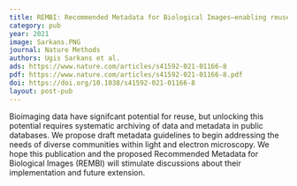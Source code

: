 ```yaml
---
title: REMBI: Recommended Metadata for Biological Images—enabling reuse of microscopy data in biology
category: pub
year: 2021
image: Sarkans.PNG
journal: Nature Methods
authors: Ugis Sarkans et al.
ads: https://www.nature.com/articles/s41592-021-01166-8
pdf: https://www.nature.com/articles/s41592-021-01166-8.pdf
doi: https://doi.org/10.1038/s41592-021-01166-8
layout: post-pub
---
```

Bioimaging data have signifcant potential for reuse, but unlocking this potential requires systematic archiving of data and metadata in public databases. We propose draft metadata guidelines to begin addressing the needs of diverse communities within light and electron microscopy. We hope this publication and the proposed Recommended Metadata for Biological Images (REMBI) will stimulate discussions about their implementation and future extension.